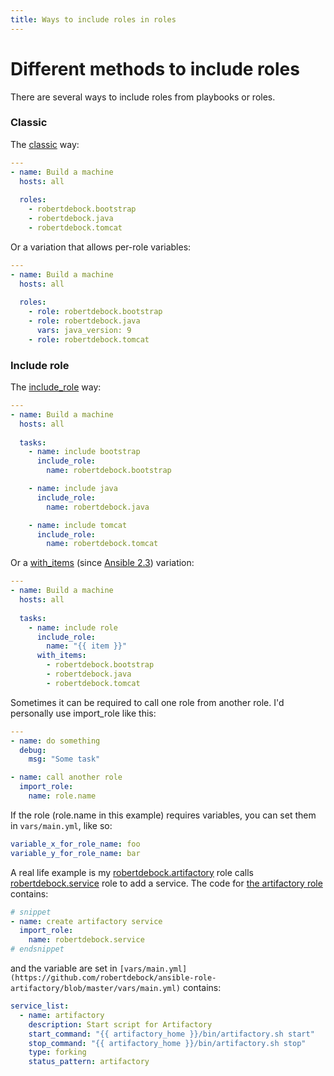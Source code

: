 ```yaml
---
title: Ways to include roles in roles
---
```


# Different methods to include roles

There are several ways to include roles from playbooks or roles.

### Classic
The [classic](https://docs.ansible.com/ansible/latest/user_guide/playbooks_reuse_roles.html) way:

```yaml
---
- name: Build a machine
  hosts: all
  
  roles:
    - robertdebock.bootstrap
    - robertdebock.java
    - robertdebock.tomcat
```

Or a variation that allows per-role variables:

```yaml
---
- name: Build a machine
  hosts: all
  
  roles:
    - role: robertdebock.bootstrap
    - role: robertdebock.java
      vars: java_version: 9
    - role: robertdebock.tomcat
```

### Include role

The [include_role](https://docs.ansible.com/ansible/latest/modules/include_role_module.html) way:

```yaml
---
- name: Build a machine
  hosts: all
  
  tasks:
    - name: include bootstrap
      include_role:
        name: robertdebock.bootstrap

    - name: include java
      include_role:
        name: robertdebock.java

    - name: include tomcat
      include_role:
        name: robertdebock.tomcat
```

Or a [with_items](https://docs.ansible.com/ansible/latest/user_guide/playbooks_loops.html) (since [Ansible 2.3](https://github.com/ansible/ansible/issues/17966)) variation:

```yaml
---
- name: Build a machine
  hosts: all
  
  tasks:
    - name: include role
      include_role:
        name: "{{ item }}"
      with_items:
        - robertdebock.bootstrap
        - robertdebock.java
        - robertdebock.tomcat
```

Sometimes it can be required to call one role from another role. I'd personally use import_role like this:

```yaml
---
- name: do something
  debug:
    msg: "Some task"

- name: call another role
  import_role:
    name: role.name
```

If the role (role.name in this example) requires variables, you can set them in `vars/main.yml`, like so:

```yaml
variable_x_for_role_name: foo
variable_y_for_role_name: bar
```

A real life example is my [robertdebock.artifactory](https://galaxy.ansible.com/robertdebock/artifactory) role calls [robertdebock.service](https://galaxy.ansible.com/robertdebock/service) role to add a service.
The code for [the artifactory role](https://github.com/robertdebock/ansible-role-artifactory/blob/master/tasks/main.yml) contains:

```yaml
# snippet
- name: create artifactory service
  import_role:
    name: robertdebock.service
# endsnippet
```

and the variable are set in `[vars/main.yml](https://github.com/robertdebock/ansible-role-artifactory/blob/master/vars/main.yml)` contains:

```yaml
service_list:
  - name: artifactory
    description: Start script for Artifactory
    start_command: "{{ artifactory_home }}/bin/artifactory.sh start"
    stop_command: "{{ artifactory_home }}/bin/artifactory.sh stop"
    type: forking
    status_pattern: artifactory
```
